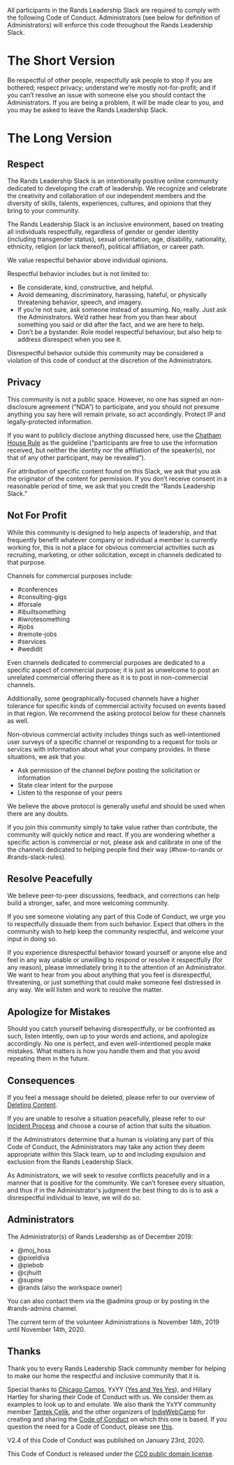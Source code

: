 All participants in the Rands Leadership Slack are required to comply with the following Code of Conduct. Administrators (see below for definition of Administrators) will enforce this code throughout the Rands Leadership Slack.

# The Short Version

Be respectful of other people, respectfully ask people to stop if you are bothered; respect privacy; understand we’re mostly not-for-profit; and if you can’t resolve an issue with someone else you should contact the Administrators. If you are being a problem, it will be made clear to you, and you may be asked to leave the Rands Leadership Slack.

# The Long Version

## Respect

The Rands Leadership Slack is an intentionally positive online community dedicated to developing the craft of leadership. We recognize and celebrate the creativity and collaboration of our independent members and the diversity of skills, talents, experiences, cultures, and opinions that they bring to your community. 

The Rands Leadership Slack is an inclusive environment, based on treating all individuals respectfully, regardless of gender or gender identity (including transgender status), sexual orientation, age, disability, nationality, ethnicity, religion (or lack thereof), political affiliation, or career path.

We value respectful behavior above individual opinions.

Respectful behavior includes but is not limited to:

* Be considerate, kind, constructive, and helpful.
* Avoid demeaning, discriminatory, harassing, hateful, or physically threatening behavior, speech, and imagery.
* If you’re not sure, ask someone instead of assuming. No, really. Just ask the Administrators. We’d rather hear from you than hear about something you said or did after the fact, and we are here to help.
* Don’t be a bystander. Role model respectful behaviour, but also help to address disrespect when you see it. 

Disrespectful behavior outside this community may be considered a violation of this code of conduct at the discretion of the Administrators.

## Privacy

This community is not a public space. However, no one has signed an non-disclosure agreement (“NDA”) to participate, and you should not presume anything you say here will remain private, so act accordingly. Protect IP and legally-protected information.

If you want to publicly disclose anything discussed here, use the [Chatham House Rule](https://www.chathamhouse.org/about/chatham-house-rule) as the guideline (“participants are free to use the information received, but neither the identity nor the affiliation of the speaker(s), nor that of any other participant, may be revealed”).

For attribution of specific content found on this Slack, we ask that you ask the originator of the content for permission. If you don’t receive consent in a reasonable period of time, we ask that you credit the “Rands Leadership Slack.”

## Not For Profit

While this community is designed to help aspects of leadership, and that frequently benefit whatever company or individual a member is currently working for, this is not a place for obvious commercial activities such as recruiting, marketing, or other solicitation, except in channels dedicated to that purpose.

Channels for commercial purposes include:

* #conferences
* #consulting-gigs
* #forsale
* #ibuiltsomething
* #iwrotesomething
* #jobs
* #remote-jobs
* #services
* #wedidit

Even channels dedicated to commercial purposes are dedicated to a specific aspect of commercial purpose; it is just as unwelcome to post an unrelated commercial offering there as it is to post in non-commercial channels.

Additionally, some geographically-focused channels have a higher tolerance for specific kinds of commercial activity focused on events based in that region. We recommend the asking protocol below for these channels as well.

Non-obvious commercial activity includes things such as well-intentioned user surveys of a specific channel or responding to a request for tools or services with information about what your company provides.  In these situations, we ask that you:

* Ask permission of the channel *before* posting the solicitation or information
* State clear intent for the purpose
* Listen to the response of your peers

We believe the above protocol is generally useful and should be used when there are any doubts.

If you join this community simply to take value rather than contribute, the community will quickly notice and react. If you are wondering whether a specific action is commercial or not, please ask and calibrate in one of the the channels dedicated to helping people find their way (#how-to-rands or #rands-slack-rules).

## Resolve Peacefully

We believe peer-to-peer discussions, feedback, and corrections can help build a stronger, safer, and more welcoming community.

If you see someone violating any part of this Code of Conduct, we urge you to respectfully dissuade them from such behavior. Expect that others in the community wish to help keep the community respectful, and welcome your input in doing so.

If you experience disrespectful behavior toward yourself or anyone else and feel in any way unable or unwilling to respond or resolve it respectfully (for any reason), please immediately bring it to the attention of an Administrator. We want to hear from you about anything that you feel is disrespectful, threatening, or just something that could make someone feel distressed in any way. We will listen and work to resolve the matter.

## Apologize for Mistakes

Should you catch yourself behaving disrespectfully, or be confronted as such, listen intently, own up to your words and actions, and apologize accordingly. No one is perfect, and even well-intentioned people make mistakes. What matters is how you handle them and that you avoid repeating them in the future.

## Consequences

If you feel a message should be deleted, please refer to our overview of [Deleting Content](https://github.com/randsleadershipslack/documents-and-resources/blob/master/deleting_content.md).

If you are unable to resolve a situation peacefully, please refer to our [Incident Process](https://github.com/randsleadershipslack/documents-and-resources/blob/master/incident-process.md) and choose a course of action that suits the situation.

If the Administrators determine that a human is violating any part of this Code of Conduct, the Administrators may take any action they deem appropriate within this Slack team, up to and including expulsion and exclusion from the Rands Leadership Slack. 

As Administrators, we will seek to resolve conflicts peacefully and in a manner that is positive for the community. We can’t foresee every situation, and thus if in the Administrator's judgment the best thing to do is to ask a disrespectful individual to leave, we will do so.

## Administrators

The Administrator(s) of Rands Leadership as of December 2019:

* @moj_hoss
* @pixeldiva
* @piebob
* @cjhuitt
* @supine
* @rands (also the workspace owner)

You can also contact them via the @admins group or by posting in the #rands-admins channel.

The current term of the volunteer Administrations is November 14th, 2019 until November 14th, 2020.

## Thanks

Thank you to every Rands Leadership Slack community member for helping to make our home the respectful and inclusive community that it is.

Special thanks to [Chicago Camps](http://chicagocamps.org/code-of-conduct/), YxYY ([Yes and Yes Yes](http://www.yesandyesyes.com/)), and Hillary Hartley for sharing their Code of Conduct with us. We consider them as examples to look up to and emulate. We also thank the YxYY community member [Tantek Çelik](http://tantek.com/), and the other organizers of [IndieWebCamp](http://indiewebcamp.com/) for creating and sharing the [Code of Conduct](http://indiewebcamp.com/code-of-conduct) on which this one is based. If you question the need for a Code of Conduct, please see [this](http://indiewebcamp.com/code-of-conduct-why).

V2.4 of this Code of Conduct was published on January 23rd, 2020.

This Code of Conduct is released under the [CC0 public domain license](https://creativecommons.org/publicdomain/zero/1.0/).
